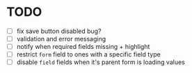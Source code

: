 # TODO

- [ ] fix save button disabled bug?
- [ ] validation and error messaging
- [ ] notify when required fields missing + highlight
- [ ] restrict `form` field to ones with a specific field type
- [ ] disable `field` fields when it's parent form is loading values
